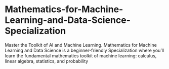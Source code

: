 # Mathematics-for-Machine-Learning-and-Data-Science-Specialization
Master the Toolkit of AI and Machine Learning. Mathematics for Machine Learning and Data Science is a beginner-friendly Specialization where you’ll learn the fundamental mathematics toolkit of machine learning: calculus, linear algebra, statistics, and probability
